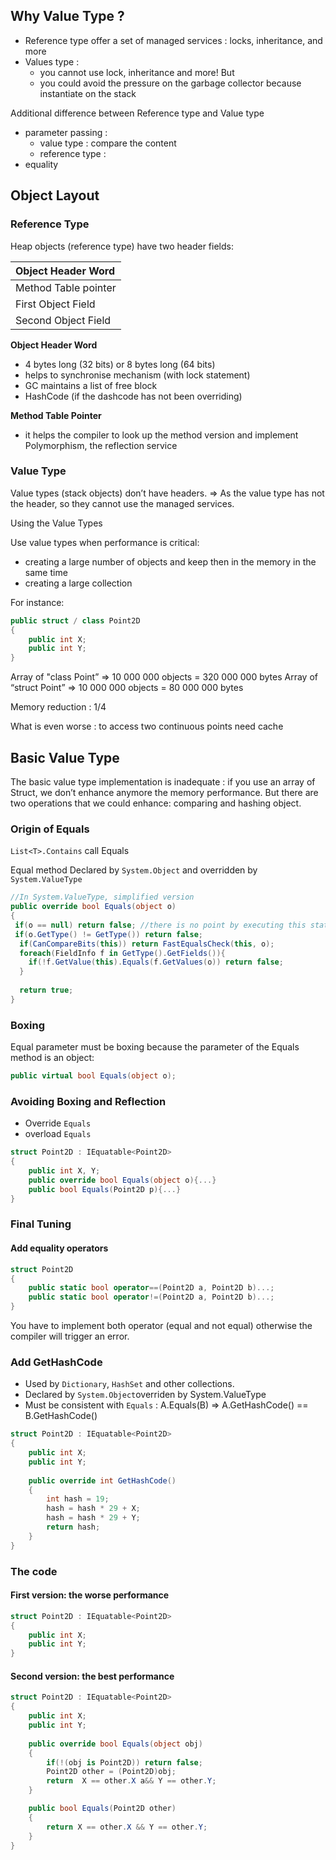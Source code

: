 ## Why Value Type ?

 * Reference type offer a set of managed services : locks, inheritance, and more
 * Values type : 
 	* you cannot use lock, inheritance and more! But 
  	* you could avoid the pressure on the garbage collector because instantiate on the stack

Additional difference between Reference type and Value type
* parameter passing :
	* value type : compare the content
	* reference type : 
* equality 


## Object Layout

### Reference Type

Heap objects (reference type) have two header fields:


| Object Header Word     |
|:-----------------------|
| Method Table pointer   |
| First Object Field     |
| Second Object Field    |
 

__Object Header Word__
- 4 bytes long (32 bits) or 8 bytes long (64 bits)
- helps to synchronise mechanism (with lock statement) 
- GC maintains a list of free block 
- HashCode (if the dashcode has not been overriding) 

__Method Table Pointer__
- it helps the compiler to look up the method version and implement Polymorphism, the reflection service 


### Value Type

Value types (stack objects) don’t have headers. 
=> As the value type has not the header, so they cannot use the managed services.


Using the Value Types

Use value types when performance is critical:
* creating a large number of objects and keep then in the memory in the same time
* creating a large collection


For instance:

```cs
public struct / class Point2D
{
	public int X;
	public int Y;
}
```

Array of "class Point” => 10 000 000 objects = 320 000 000 bytes
Array of “struct Point” => 10 000 000 objects = 80 000 000 bytes

Memory reduction : 1/4 







What is even worse : to access two continuous points need cache


## Basic Value Type

The basic value type implementation is inadequate : if you use an array of Struct, we don’t enhance anymore the memory performance. But there are two operations that we could enhance: comparing and hashing object.

### Origin of Equals

``` List<T>.Contains ``` call Equals

Equal method
Declared by ```System.Object``` and overridden by ```System.ValueType```

```cs
//In System.ValueType, simplified version
public override bool Equals(object o)
{
 if(o == null) return false; //there is no point by executing this statement !
 if(o.GetType() != GetType()) return false; 
  if(CanCompareBits(this)) return FastEqualsCheck(this, o);
  foreach(FieldInfo f in GetType().GetFields()){
    if(!f.GetValue(this).Equals(f.GetValues(o)) return false;
  }
    
  return true;
}
```

### Boxing

Equal parameter must be boxing because the parameter of the Equals method is an object:

```cs
public virtual bool Equals(object o);
```



### Avoiding Boxing and Reflection

- Override ```Equals```
- overload ```Equals```

```cs
struct Point2D : IEquatable<Point2D>
{
	public int X, Y;
	public override bool Equals(object o){...}
	public bool Equals(Point2D p){...}
}
```

### Final Tuning

#### Add equality operators

```cs
struct Point2D
{
	public static bool operator==(Point2D a, Point2D b)...;
	public static bool operator!=(Point2D a, Point2D b)...;
}
```
You have to implement both operator (equal and not equal) otherwise the compiler will trigger an error.


### Add GetHashCode

* Used by ```Dictionary```, ```HashSet``` and other collections.
* Declared by ```System.Object```overriden by System.ValueType
* Must be consistent with ```Equals``` : A.Equals(B) => A.GetHashCode() == B.GetHashCode()

```cs
struct Point2D : IEquatable<Point2D>
{
  	public int X;
  	public int Y;
	
	public override int GetHashCode()
	{
		int hash = 19;
		hash = hash * 29 + X;
		hash = hash * 29 + Y;
		return hash;
	}
}
```

### The code

#### First version: the worse performance

```cs
struct Point2D : IEquatable<Point2D>
{
  	public int X;
  	public int Y;
}
```

#### Second version: the best performance

```cs
struct Point2D : IEquatable<Point2D>
{
  	public int X;
  	public int Y;
	
	public override bool Equals(object obj)
	{
		if(!(obj is Point2D)) return false;
		Point2D other = (Point2D)obj;
		return  X == other.X a&& Y == other.Y;
	}

	public bool Equals(Point2D other)
	{
		return X == other.X && Y == other.Y;
	}
}
```

